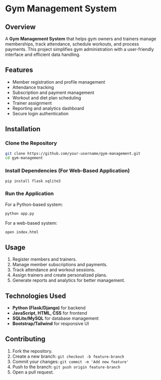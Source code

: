 # Gym Management System

## Overview
A **Gym Management System** that helps gym owners and trainers manage memberships, track attendance, schedule workouts, and process payments. This project simplifies gym administration with a user-friendly interface and efficient data handling.

## Features
- Member registration and profile management
- Attendance tracking
- Subscription and payment management
- Workout and diet plan scheduling
- Trainer assignment
- Reporting and analytics dashboard
- Secure login authentication

## Installation

### Clone the Repository
```bash
git clone https://github.com/your-username/gym-management.git
cd gym-management
```

### Install Dependencies (For Web-Based Application)
```bash
pip install flask sqlite3
```

### Run the Application
For a Python-based system:
```bash
python app.py
```
For a web-based system:
```bash
open index.html
```

## Usage
1. Register members and trainers.
2. Manage member subscriptions and payments.
3. Track attendance and workout sessions.
4. Assign trainers and create personalized plans.
5. Generate reports and analytics for better management.

## Technologies Used
- **Python (Flask/Django)** for backend
- **JavaScript, HTML, CSS** for frontend
- **SQLite/MySQL** for database management
- **Bootstrap/Tailwind** for responsive UI

## Contributing
1. Fork the repository.
2. Create a new branch: `git checkout -b feature-branch`
3. Commit your changes: `git commit -m 'Add new feature'`
4. Push to the branch: `git push origin feature-branch`
5. Open a pull request.
